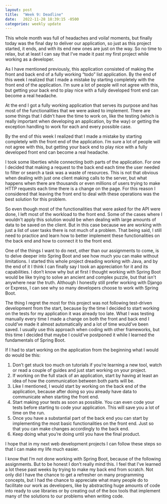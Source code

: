 ```yaml
---
layout: post
title:  "Week 9: Deadline"
date:   2022-11-28 18:39:15 -0500
categories: weekly update
---
```


This whole month was full of headaches and voila! moments, but finally today was the final day to deliver our application, so just as this project started, it ends, and with its end new ones are just on the way. So no time to relax, but at least I can say that I’ve made it past my first project while working as a developer. 

As I have mentioned previously, this application consisted of making the front and back end of a fully working “todo” list application. By the end of this week I realized that I made a mistake by starting completely with the front end of the application. I’m sure a lot of people will not agree with this, but getting your back end to play nice with a fully developed front end can become a real headache.

At the end I got a fully working application that serves its purpose and has most of the functionalities that we were asked to implement. There are some things that I didn’t have the time to work on, like the testing (which is really important when developing an application, by the way) or getting the exception handling to work for each and every possible case.

By the end of this week I realized that I made a mistake by starting completely with the front end of the application. I’m sure a lot of people will not agree with this, but getting your back end to play nice with a fully developed front end can become a real headache.

I took some liberties while connecting both parts of the application. For one I decided that making a request to the back end each time the user needed to filter or search a task was a waste of resources. This is not that obvious when dealing with just one client making calls to the server, but what happens when there are thousands or even millions of users trying to make HTTP requests each time there is a change on the page. For this reason I considered that leaving the front end to deal with these operations was the best solution for this problem. 

So even though most of the functionalities that were asked for the API were done, I left most of the workload to the front end. Some of the cases where I wouldn’t apply this solution would be when dealing with large amounts of data to be saved on the client. But in this case because we are working with just a list of user tasks there is not much of a problem. That being said, I still need to practice and learn how to better implement these functionalities on the back end and how to connect it to the front end.

One of the things I want to do next, other than our assignments to come, is to delve deeper into Spring Boot and see how much you can make without limitations. I started this whole project dreading working with Java, and by the end of it I think I can finally say I took an appreciation for it and its capabilities. I don’t know why but at first I thought working with Spring Boot would be like trying to solve an ancient and complex puzzle, but that isn't anywhere near the truth. Although I honestly still prefer working with Django or Express, I can see why so many developers choose to work with Spring Boot. 

The thing I regret the most for this project was not following test-driven development from the start, because by the time I decided to start working on the tests for my application it was already too late. What I was testing manually every time I made a change on both the front and back end I could’ve made it almost automatically and a lot of time would’ve been saved.
I usually use this approach when coding with other frameworks, but this time I decided that maybe I could’ve postponed it while I learned the fundamentals of Spring Boot.

If I had to start working on the application from the beginning what I would do would be this:

1. Don’t get stuck too much on tutorials if you’re learning a new tool, watch or read a couple of guides and just start working on your project.
2. If working on the full stack of an application, start by having at least an idea of how the communication between both parts will be. 
3. Like I mentioned, I would start by working on the back end of the application, because after doing so you already have data to communicate when starting the front end.
4. Start making your tests as soon as possible. You can even code your tests before starting to code your application. This will save you a lot of time on the run.
5. Once you have a substantial part of the back end you can start by implementing the most basic functionalities on the front end. Just so that you can make changes accordingly to the back end.
6. Keep doing what you’re doing until you have the final product.

I hope that in my next web development projects I can follow these steps so that I can make my life much easier. 

I know that I’m not done working with Spring Boot, because of the following assignments. But to be honest I don’t really mind this. I feel that I’ve learned a lot these past weeks by trying to make my back end from scratch. Not only did I have the chance to get a refresher on many programming concepts, but I had the chance to appreciate what many people do to facilitate our work as developers, like by abstracting huge amounts of code into ready to use libraries or by creating out of the box tools that implement many of the solutions to our problems when writing code.

